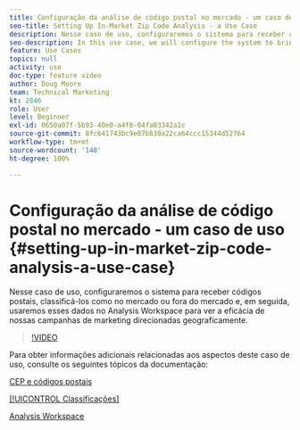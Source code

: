 ```yaml
---
title: Configuração da análise de código postal no mercado - um caso de uso
seo-title: Setting Up In-Market Zip Code Analysis - a Use Case
description: Nesse caso de uso, configuraremos o sistema para receber códigos postais, classificá-los como no mercado ou fora do mercado e, em seguida, usaremos esses dados no Analysis Workspace para ver a eficácia de nossas campanhas de marketing direcionadas geograficamente.
seo-description: In this use case, we will configure the system to bring in zip codes, classify them as in-market or out-of-market, and then use this data in Analysis Workspace so that we can see the effectiveness of our geo-targeted marketing campaigns.
feature: Use Cases
topics: null
activity: use
doc-type: feature video
author: Doug Moore
team: Technical Marketing
kt: 2846
role: User
level: Beginner
exl-id: 0650a07f-5b93-40e0-a4f0-04fa83342a1c
source-git-commit: 8fc641743bc9e07b838a22ca64ccc15344d52764
workflow-type: tm+mt
source-wordcount: '148'
ht-degree: 100%

---
```


# Configuração da análise de código postal no mercado - um caso de uso {#setting-up-in-market-zip-code-analysis-a-use-case}

Nesse caso de uso, configuraremos o sistema para receber códigos postais, classificá-los como no mercado ou fora do mercado e, em seguida, usaremos esses dados no Analysis Workspace para ver a eficácia de nossas campanhas de marketing direcionadas geograficamente.

>[!VIDEO](https://video.tv.adobe.com/v/27052/?quality=12&learn=on)

Para obter informações adicionais relacionadas aos aspectos deste caso de uso, consulte os seguintes tópicos da documentação:

[CEP e códigos postais](https://experienceleague.adobe.com/docs/analytics/components/dimensions/zip-code.html?lang=pt-BR)

[[!UICONTROL Classificações]](https://experienceleague.adobe.com/docs/analytics/components/classifications/c-classifications.html?lang=pt-BR)

[Analysis Workspace](https://experienceleague.adobe.com/docs/analytics/analyze/analysis-workspace/home.html?lang=pt-BR)

